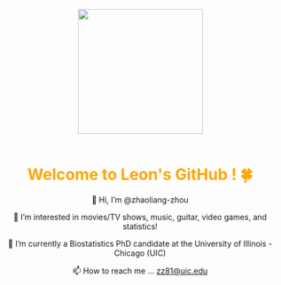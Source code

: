 <div align="center">

  <!-- Knock Code Pictures -->
  <picture>
    <source media="(prefers-color-scheme: dark)" srcset="https://cdn.jsdelivr.net/gh/sun0225SUN/sun0225SUN/assets/images/coding.gif" />
    <source media="(prefers-color-scheme: light)" srcset="https://cdn.jsdelivr.net/gh/sun0225SUN/sun0225SUN/assets/images/developer.svg" height="225px" />
    <img src="https://cdn.jsdelivr.net/gh/sun0225SUN/sun0225SUN/assets/images/coding.gif" />
  </picture>

  <!-- for beauty -->
  <div>&nbsp;</div>
<!-- Welcome words -->
<h1 style="color: #FFA500;">Welcome to Leon's GitHub ! 🍀</h1>

 👋 Hi, I’m @zhaoliang-zhou <br>
 
 👀 I’m interested in movies/TV shows, music, guitar, video games, and statistics! <br>
 
 🌱 I’m currently a Biostatistics PhD candidate at the University of Illinois - Chicago (UIC) <br>
 
 📫 How to reach me ... zz81@uic.edu

<!---
zhaoliang-zhou/zhaoliang-zhou is a ✨ special ✨ repository because its `README.md` (this file) appears on your GitHub profile.
You can click the Preview link to take a look at your changes.
--->
